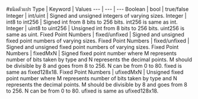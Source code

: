 #ชนิดตัวแปร
Type                |   Keyword             |  Values
---                 |   ---                 |   ---
Boolean	            |   bool	            |   true/false
Integer	            |   int/uint	        |   Signed and unsigned integers of varying sizes.
Integer	            |   int8 to int256	    |   Signed int from 8 bits to 256 bits. int256 is same as int.
Integer	            |   uint8 to uint256    |	Unsigned int from 8 bits to 256 bits. uint256 is same as uint.
Fixed Point Numbers |	fixed/unfixed	    |   Signed and unsigned fixed point numbers of varying sizes.
Fixed Point Numbers |	fixed/unfixed	    |   Signed and unsigned fixed point numbers of varying sizes.
Fixed Point Numbers |	fixedMxN	        |   Signed fixed point number where M represents number of bits taken by type and N represents the decimal points. M should be divisible by 8 and goes from 8 to 256. N can be from 0 to 80. fixed is same as fixed128x18.
Fixed Point Numbers |	ufixedMxN           |	Unsigned fixed point number where M represents number of bits taken by type and N represents the decimal points. M should be divisible by 8 and goes from 8 to 256. N can be from 0 to 80. ufixed is same as ufixed128x18.

